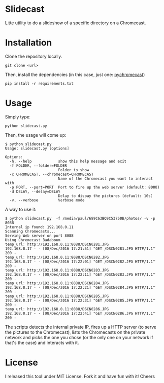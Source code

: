 Slidecast
=================

Litte utility to do a slideshow of a specific directory on a Chromecast. 

Installation
=================

Clone the repository locally. 

```
git clone <url>
```

Then, install the dependencies (in this case, just one: [pychromecast](https://github.com/balloob/pychromecast))

```
pip install -r requirements.txt
```

Usage
=================

Simply type: 

```
python slidecast.py
```

Then, the usage will come up: 

```
$ python slidecast.py 
Usage: slidecast.py [options]

Options:
  -h, --help            show this help message and exit
  -f FOLDER, --folder=FOLDER
                        Folder to show
  -c CHROMECAST, --chromecast=CHROMECAST
                        Name of the Chromecast you want to interact with
  -p PORT, --port=PORT  Port to fire up the web server (default: 8000)
  -d DELAY, --delay=DELAY
                        Delay to dispay the pictures (default: 10s)
  -v, --verbose         Verbose mode

```

A way to use it: 

```
$ python slidecast.py  -f /media/paul/689C63BQ9C53750B/photos/ -v -p 8088
Internal ip found: 192.168.0.11
Scanning Chromecasts...
Serving Web server on port 8088
Using Chromecast Badaboum
temp_url: http://192.168.0.11:8088/DSCN0281.JPG
192.168.0.17 - - [08/Dec/2016 17:21:51] "GET /DSCN0281.JPG HTTP/1.1" 200 -
temp_url: http://192.168.0.11:8088/DSCN0282.JPG
192.168.0.17 - - [08/Dec/2016 17:22:01] "GET /DSCN0282.JPG HTTP/1.1" 200 -
temp_url: http://192.168.0.11:8088/DSCN0283.JPG
192.168.0.17 - - [08/Dec/2016 17:22:11] "GET /DSCN0283.JPG HTTP/1.1" 200 -
temp_url: http://192.168.0.11:8088/DSCN0284.JPG
192.168.0.17 - - [08/Dec/2016 17:22:21] "GET /DSCN0284.JPG HTTP/1.1" 200 -
temp_url: http://192.168.0.11:8088/DSCN0285.JPG
192.168.0.17 - - [08/Dec/2016 17:22:31] "GET /DSCN0285.JPG HTTP/1.1" 200 -
temp_url: http://192.168.0.11:8088/DSCN0286.JPG
192.168.0.17 - - [08/Dec/2016 17:22:41] "GET /DSCN0286.JPG HTTP/1.1" 200 -
```

The scripts detects the internal private IP, fires up a HTTP server (to serve the pictures to the Chromecast), lists the Chromecasts on the private network and picks the one you chose (or the only one on your network if that's the case) and interacts with it.

License
=================

I released this tool under MIT License. Fork it and have fun with it! Cheers